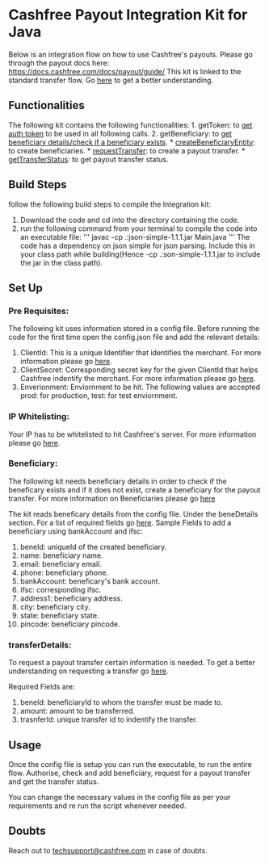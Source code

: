 # Cashfree Payout Integration Kit for Java

Below is an integration flow on how to use Cashfree's payouts.
Please go through the payout docs here: https://docs.cashfree.com/docs/payout/guide/
This kit is linked to the standard transfer flow. Go [here](https://dev.cashfree.com/payouts/integrations/standard-transfer) to get a better understanding.

## Functionalities

The following kit contains the following functionalities:
    1. getToken: to [get auth token](https://dev.cashfree.com/api-reference/payouts-api#authorise) to be used in all          following calls.
    2. getBeneficiary: to [get beneficiary details/check if a beneficiary exists](https://dev.cashfree.com/api-reference/payouts-api#get-beneficiary-details).
    * [createBeneficiaryEntity](https://dev.cashfree.com/api-reference/payouts-api#create-beneficiary): to create beneficiaries.
    * [requestTransfer](https://dev.cashfree.com/api-reference/payouts-api#standard-transfer): to create a payout transfer.
    * [getTransferStatus](https://dev.cashfree.com/api-reference/payouts-api#get-transfer-status): to get payout transfer status.

## Build Steps

follow the following build steps to compile the Integration kit:
  1. Download the code and cd into the directory containing the code.
  2. run the following command from your terminal to compile the code into an executable file:
      ''' javac -cp .:json-simple-1.1.1.jar Main.java '''
      The code has a dependency on json simple for json parsing. Include this in your class path while building(Hence -cp .:son-simple-1.1.1.jar 
      to include the jar in the class path).
## Set Up

### Pre Requisites:
The following kit uses information stored in a config file. Before running the code for the first time open the config.json file
and add the relevant details:
  1. ClientId: This is a unique Identifier that identifies the merchant. For more information please go [here](https://dev.cashfree.com/payouts/integrations/pre-requisites#credentials).
  2. ClientSecret: Corresponding secret key for the given ClientId that helps Cashfree indentify the merchant. For more information please go [here](https://dev.cashfree.com/payouts/integrations/pre-requisites#credentials).
  3. Enverionment: Enviornment to be hit. The following values are accepted prod: for production, test: for test enviornment.

### IP Whitelisting:

Your IP has to be whitelisted to hit Cashfree's server. For more information please go [here](https://dev.cashfree.com/payouts/integrations/pre-requisites#ip).

### Beneficiary:
The following kit needs beneficiary details in order to check if the beneficary exists and if it does not exist, 
create a beneficiary for the payout transfer. For more information on Beneficiaries please go [here](https://dev.cashfree.com/payouts/integrations/standard-transfer#beneficiary)

The kit reads beneficary details from the config file. Under the beneDetails section. For a list of required fields go [here](https://dev.cashfree.com/api-reference/payouts-api#create-beneficiary).
Sample Fields to add a beneficiary using bankAccount and ifsc:
  1. beneId: uniqueId of the created beneficiary.
  2. name: beneficiary name.
  3. email: beneficiary email.
  4. phone: beneficiary phone.
  5. bankAccount: beneficary's bank account.
  6. ifsc: corresponding ifsc.
  7. address1: beneficiary address.
  8. city: beneficiary city.
  9. state: beneficiary state.
  10. pincode: beneficiary pincode.
  
### transferDetails:
To request a payout transfer certain information is needed. To get a better understanding on requesting a transfer go [here](https://dev.cashfree.com/api-reference/payouts-api#standard-transfer).

Required Fields are:
  1. beneId: beneficiaryId to whom the transfer must be made to.
  2. amount: amount to be transferred.
  3. trasnferId: unique transfer id to indentify the transfer.


## Usage

Once the config file is setup you can run the executable, to run the entire flow. Authorise, check and add beneficiary, 
request for a payout transfer and get the transfer status.

You can change the necessary values in the config file as per your requirements and re run the script whenever needed.

## Doubts

Reach out to techsupport@cashfree.com in case of doubts.
 


